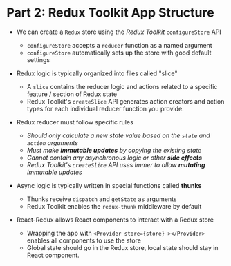 # Part 2: Redux Toolkit App Structure

* We can create a `Redux` store using the *Redux Toolkit* `configureStore` API
  * `configureStore` accepts a `reducer` function as a named argument
  * `configureStore` automatically sets up the store with good default settings

* Redux logic is typically organized into files called "slice"
  * A `slice` contains the reducer logic and actions related to a specific feature / section of Redux state
  * Redux Toolkit's `createSlice` API generates action creators and action types for each individual reducer function you provide.

* Redux reducer must follow specific rules
  * *Should only calculate a new state value based on the `state` and `action` arguments*
  * *Must make **immutable updates** by copying the existing state*
  * *Cannot contain any asynchronous logic or other **side effects***
  * *Redux Toolkit's `createSlice` API uses Immer to allow **mutating** immutable updates*

* Async logic is typically written in special functions called **thunks**
  * Thunks receive `dispatch` and `getState` as arguments
  * Redux Toolkit enables the `redux-thunk` middleware by default

* React-Redux allows React components to interact with a Redux store
  * Wrapping the app with `<Provider store={store} ></Provider>` enables all components to use the store
  * Global state should go in the Redux store, local state should stay in React component.
